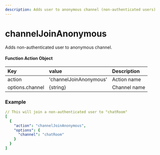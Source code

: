 ```yaml
---
description: Adds user to anonymous channel (non-authenticated users)
---
```


# channelJoinAnonymous

Adds non-authenticated user to anonymous channel.

#### Function Action Object

| Key | value | Description |
| :--- | :--- | :--- |
| action | 'channelJoinAnonymous' | Action name |
| options.channel | {string} | Channel name |

### Example

```yaml
// This will join a non-authenticated user to "chatRoom"
[
  {
    "action": "channelJoinAnonymous",
    "options": {
      "channel": "chatRoom"
    }
  }
]
```



